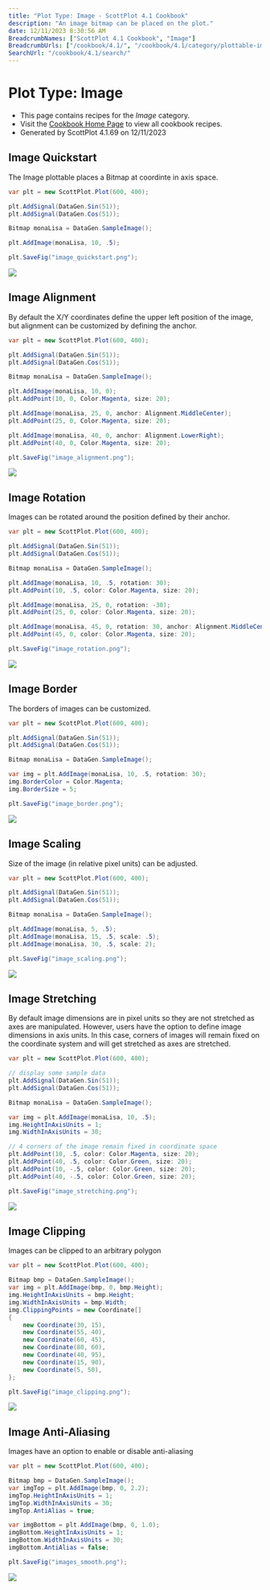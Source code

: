 ```yaml
---
title: "Plot Type: Image - ScottPlot 4.1 Cookbook"
description: "An image bitmap can be placed on the plot."
date: 12/11/2023 8:30:56 AM
BreadcrumbNames: ["ScottPlot 4.1 Cookbook", "Image"]
BreadcrumbUrls: ["/cookbook/4.1/", "/cookbook/4.1/category/plottable-image/"]
SearchUrl: "/cookbook/4.1/search/"
---
```


# Plot Type: Image
* This page contains recipes for the _Image_ category.
* Visit the [Cookbook Home Page](../../) to view all cookbook recipes.
* Generated by ScottPlot 4.1.69 on 12/11/2023
## Image Quickstart

The Image plottable places a Bitmap at coordinte in axis space.

```cs
var plt = new ScottPlot.Plot(600, 400);

plt.AddSignal(DataGen.Sin(51));
plt.AddSignal(DataGen.Cos(51));

Bitmap monaLisa = DataGen.SampleImage();

plt.AddImage(monaLisa, 10, .5);

plt.SaveFig("image_quickstart.png");
```

<img src='../../images/image_quickstart.png' class='d-block mx-auto my-5' />


## Image Alignment

By default the X/Y coordinates define the upper left position of the image, but alignment can be customized by defining the anchor.

```cs
var plt = new ScottPlot.Plot(600, 400);

plt.AddSignal(DataGen.Sin(51));
plt.AddSignal(DataGen.Cos(51));

Bitmap monaLisa = DataGen.SampleImage();

plt.AddImage(monaLisa, 10, 0);
plt.AddPoint(10, 0, Color.Magenta, size: 20);

plt.AddImage(monaLisa, 25, 0, anchor: Alignment.MiddleCenter);
plt.AddPoint(25, 0, Color.Magenta, size: 20);

plt.AddImage(monaLisa, 40, 0, anchor: Alignment.LowerRight);
plt.AddPoint(40, 0, Color.Magenta, size: 20);

plt.SaveFig("image_alignment.png");
```

<img src='../../images/image_alignment.png' class='d-block mx-auto my-5' />


## Image Rotation

Images can be rotated around the position defined by their anchor.

```cs
var plt = new ScottPlot.Plot(600, 400);

plt.AddSignal(DataGen.Sin(51));
plt.AddSignal(DataGen.Cos(51));

Bitmap monaLisa = DataGen.SampleImage();

plt.AddImage(monaLisa, 10, .5, rotation: 30);
plt.AddPoint(10, .5, color: Color.Magenta, size: 20);

plt.AddImage(monaLisa, 25, 0, rotation: -30);
plt.AddPoint(25, 0, color: Color.Magenta, size: 20);

plt.AddImage(monaLisa, 45, 0, rotation: 30, anchor: Alignment.MiddleCenter);
plt.AddPoint(45, 0, color: Color.Magenta, size: 20);

plt.SaveFig("image_rotation.png");
```

<img src='../../images/image_rotation.png' class='d-block mx-auto my-5' />


## Image Border

The borders of images can be customized.

```cs
var plt = new ScottPlot.Plot(600, 400);

plt.AddSignal(DataGen.Sin(51));
plt.AddSignal(DataGen.Cos(51));

Bitmap monaLisa = DataGen.SampleImage();

var img = plt.AddImage(monaLisa, 10, .5, rotation: 30);
img.BorderColor = Color.Magenta;
img.BorderSize = 5;

plt.SaveFig("image_border.png");
```

<img src='../../images/image_border.png' class='d-block mx-auto my-5' />


## Image Scaling

Size of the image (in relative pixel units) can be adjusted.

```cs
var plt = new ScottPlot.Plot(600, 400);

plt.AddSignal(DataGen.Sin(51));
plt.AddSignal(DataGen.Cos(51));

Bitmap monaLisa = DataGen.SampleImage();

plt.AddImage(monaLisa, 5, .5);
plt.AddImage(monaLisa, 15, .5, scale: .5);
plt.AddImage(monaLisa, 30, .5, scale: 2);

plt.SaveFig("image_scaling.png");
```

<img src='../../images/image_scaling.png' class='d-block mx-auto my-5' />


## Image Stretching

By default image dimensions are in pixel units so they are not stretched as axes are manipulated. However, users have the option to define image dimensions in axis units. In this case, corners of images will remain fixed on the coordinate system and will get stretched as axes are stretched.

```cs
var plt = new ScottPlot.Plot(600, 400);

// display some sample data
plt.AddSignal(DataGen.Sin(51));
plt.AddSignal(DataGen.Cos(51));

Bitmap monaLisa = DataGen.SampleImage();

var img = plt.AddImage(monaLisa, 10, .5);
img.HeightInAxisUnits = 1;
img.WidthInAxisUnits = 30;

// 4 corners of the image remain fixed in coordinate space
plt.AddPoint(10, .5, color: Color.Magenta, size: 20);
plt.AddPoint(40, .5, color: Color.Green, size: 20);
plt.AddPoint(10, -.5, color: Color.Green, size: 20);
plt.AddPoint(40, -.5, color: Color.Green, size: 20);

plt.SaveFig("image_stretching.png");
```

<img src='../../images/image_stretching.png' class='d-block mx-auto my-5' />


## Image Clipping

Images can be clipped to an arbitrary polygon

```cs
var plt = new ScottPlot.Plot(600, 400);

Bitmap bmp = DataGen.SampleImage();
var img = plt.AddImage(bmp, 0, bmp.Height);
img.HeightInAxisUnits = bmp.Height;
img.WidthInAxisUnits = bmp.Width;
img.ClippingPoints = new Coordinate[]
{
    new Coordinate(30, 15),
    new Coordinate(55, 40),
    new Coordinate(60, 45),
    new Coordinate(80, 60),
    new Coordinate(40, 95),
    new Coordinate(15, 90),
    new Coordinate(5, 50),
};

plt.SaveFig("image_clipping.png");
```

<img src='../../images/image_clipping.png' class='d-block mx-auto my-5' />


## Image Anti-Aliasing

Images have an option to enable or disable anti-aliasing

```cs
var plt = new ScottPlot.Plot(600, 400);

Bitmap bmp = DataGen.SampleImage();
var imgTop = plt.AddImage(bmp, 0, 2.2);
imgTop.HeightInAxisUnits = 1;
imgTop.WidthInAxisUnits = 30;
imgTop.AntiAlias = true;

var imgBottom = plt.AddImage(bmp, 0, 1.0);
imgBottom.HeightInAxisUnits = 1;
imgBottom.WidthInAxisUnits = 30;
imgBottom.AntiAlias = false;

plt.SaveFig("images_smooth.png");
```

<img src='../../images/images_smooth.png' class='d-block mx-auto my-5' />



